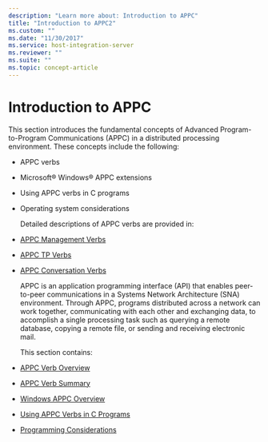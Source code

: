 ```yaml
---
description: "Learn more about: Introduction to APPC"
title: "Introduction to APPC2"
ms.custom: ""
ms.date: "11/30/2017"
ms.service: host-integration-server
ms.reviewer: ""
ms.suite: ""
ms.topic: concept-article
---
```

# Introduction to APPC
This section introduces the fundamental concepts of Advanced Program-to-Program Communications (APPC) in a distributed processing environment. These concepts include the following:  

- APPC verbs  

- Microsoft® Windows® APPC extensions  

- Using APPC verbs in C programs  

- Operating system considerations  

  Detailed descriptions of APPC verbs are provided in:  

- [APPC Management Verbs](./appc-management-verbs1.md)  

- [APPC TP Verbs](./appc-tp-verbs2.md)  

- [APPC Conversation Verbs](./appc-conversation-verbs1.md)  

  APPC is an application programming interface (API) that enables peer-to-peer communications in a Systems Network Architecture (SNA) environment. Through APPC, programs distributed across a network can work together, communicating with each other and exchanging data, to accomplish a single processing task such as querying a remote database, copying a remote file, or sending and receiving electronic mail.  

  This section contains:  

- [APPC Verb Overview](../core/appc-verb-overview2.md)  

- [APPC Verb Summary](../core/appc-verb-summary1.md)  

- [Windows APPC Overview](../core/windows-appc-overview2.md)  

- [Using APPC Verbs in C Programs](../core/appc-verbs-in-c-programs1.md)  

- [Programming Considerations](../core/programming-considerations2.md)
